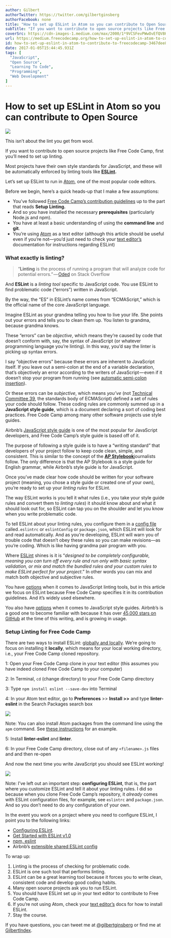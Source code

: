 ```yaml
---
author: Gilbert
authorTwitter: https://twitter.com/gilbertginsberg
authorFacebook: none
title: "How to set up ESLint in Atom so you can contribute to Open Source"
subTitle: "If you want to contribute to open source projects like Free Code Camp, first you’ll need to set up linting...."
coverSrc: https://cdn-images-1.medium.com/max/2000/1*9VCSFevPWwOvEfQV8HqnOg.jpeg
url: https://medium.freecodecamp.org/how-to-set-up-eslint-in-atom-to-contribute-to-freecodecamp-3467dee86e2c
id: how-to-set-up-eslint-in-atom-to-contribute-to-freecodecamp-3467dee86e2c
date: 2017-01-05T15:44:45.931Z
tags: [
  "JavaScript",
  "Open Source",
  "Learning To Code",
  "Programming",
  "Web Development"
]
---
```

# How to set up ESLint in Atom so you can contribute to Open Source







![](https://cdn-images-1.medium.com/max/2000/1*9VCSFevPWwOvEfQV8HqnOg.jpeg)

This isn’t about the lint you get from wool.







If you want to contribute to open source projects like Free Code Camp, first you’ll need to set up linting.

Most projects have their own style standards for JavaScript, and these will be automatically enforced by linting tools like [**ESLint**](http://eslint.org/)**.**

Let’s set up ESLint to run in [Atom](https://github.com/atom/atom), one of the most popular code editors.

Before we begin, here’s a quick heads-up that I make a few assumptions:

*   You’ve followed [Free Code Camp’s contribution guidelines](https://github.com/FreeCodeCamp/FreeCodeCamp/blob/staging/CONTRIBUTING.md#setup-linting) up to the part that reads **Setup Linting.**
*   And so you have installed the necessary **prerequisites** (particularly Node.js and npm).
*   You have at least a basic understanding of using the **command line** and **git**.
*   You’re using [Atom](https://atom.io/) as a text editor (although this article should be useful even if you’re not—you’d just need to check your [text editor’s](http://eslint.org/docs/user-guide/integrations) documentation for instructions regarding ESLint)

### **What exactly is linting?**

> “**Linting** is the process of running a program that will analyze code for potential errors.” — [Oded](https://stackoverflow.com/questions/8503559/what-is-linting) on Stack Overflow

And **ESLint** is a _linting tool_ specific to JavaScript code. You use ESLint to find problematic code (“errors”) written in JavaScript.

By the way, the “ES” in ESLint’s name comes from “ECMAScript,” which is the official name of the core JavaScript language.

Imagine ESLint as your grandma telling you how to live your life. She points out your errors and tells you to clean them up. You listen to grandma, because grandma knows.

These “errors” can be _objective_, which means they’re caused by code that doesn’t conform with, say, the syntax of JavaScript (or whatever programming language you’re linting). In this way, you’d say the linter is picking up syntax errors.

I say “objective errors” because these errors are inherent to JavaScript itself. If you leave out a semi-colon at the end of a variable declaration, that’s objectively an error according to the writers of JavaScript — even if it doesn’t stop your program from running (see [automatic semi-colon insertion](https://stackoverflow.com/questions/2846283/what-are-the-rules-for-javascripts-automatic-semicolon-insertion-asi)).

Or these errors can be _subjective_, which means _you’ve_ (not [Technical Committee 39](https://www.ecma-international.org/memento/TC39.htm), the standards body of ECMAScript) defined a set of rules your code should follow. These coding rules are commonly summed up in a **JavaScript style guide**, which is a document declaring a sort of coding best practices. Free Code Camp among many other software projects use style guides.

Airbnb’s [JavaScript style guide](https://github.com/airbnb/javascript) is one of the most popular for JavaScript developers, and Free Code Camp’s style guide is based off of it.

The purpose of following a style guide is to have a “writing standard” that developers of your project follow to keep code clean, simple, and consistent. This is similar to the concept of the [**AP Stylebook**](https://en.wikipedia.org/wiki/AP_Stylebook)journalists follow. The only difference is that the AP Stylebook is a style guide for English grammar, while Airbnb’s style guide is for JavaScript.

Once you’ve made clear how code should be written for your software project (meaning, you chose a style guide or created one of your own), you’re ready to set up your _linting rules_ for ESLint.

The way ESLint works is you tell it what rules (i.e., you take your style guide rules and convert them to _linting rules_) it should know about and what it should look out for, so ESLint can tap you on the shoulder and let you know when you write problematic code.

To tell ESLint about your linting rules, you configure them in a [config file](http://eslint.org/docs/user-guide/configuring) called`.eslintrc` or `eslintConfig` or `package.json`, which ESLint will look for and read automatically. And as you’re developing, ESLint will warn you of trouble code that doesn’t obey these rules so you can make revisions—as you’re coding. Which is like having grandma pair program with you.

Where [ESLint](http://eslint.org/docs/user-guide/configuring) shines is it is “_designed to be completely configurable, meaning you can turn off every rule and run only with basic syntax validation, or mix and match the bundled rules and your custom rules to make ESLint perfect for your project_.” In other words you can mix and match both objective and subjective rules.

You have [options](https://www.sitepoint.com/comparison-javascript-linting-tools/) when it comes to JavaScript linting tools, but in this article we focus on ESLint because Free Code Camp specifies it in its contribution guidelines. And it’s widely used elsewhere.

You also have [options](http://noeticforce.com/best-javascript-style-guide-for-maintainable-code) when it comes to JavaScript style guides. Airbnb’s is a good one to become familiar with because it has over [45,000 stars on GitHub](https://github.com/airbnb/javascript) at the time of this writing, and is growing in usage.

### **Setup Linting for Free Code Camp**

There are two ways to install ESLint: [globally and locally](https://www.npmjs.com/package/eslint). We’re going to focus on installing it **locally**, which means for your local working directory, i.e., your Free Code Camp cloned repository.

1: Open your Free Code Camp clone in your text editor (this assumes you have indeed cloned Free Code Camp to your computer)

2: In Terminal, `cd` (change directory) to your Free Code Camp directory

3: Type `npm install eslint --save-dev` into Terminal

4: In your Atom text editor, go to **Preferences** >> **Install >>** and type **linter-eslint** in the Search Packages search box



![](https://cdn-images-1.medium.com/max/1600/1*0xXyIhhGrdH-cj8iW7bd1w.png)



Note: You can also install Atom packages from the command line using the `apm` command. See [these instructions](https://github.com/AtomLinter/linter-eslint) for an example.

5: Install **linter-eslint** and **linter**.

6: In your Free Code Camp directory, close out of any `<filename>.js` files and and then re-open

And now the next time you write JavaScript you should see ESLint working!



![](https://cdn-images-1.medium.com/max/1600/1*Xfk62Q_lfzgcHIEUNKTedA.png)



Note: I’ve left out an important step: **configuring ESLint**, that is, the part where you customize ESLint and tell it about your linting rules. I did so because when you clone Free Code Camp’s repository, it _already_ comes with ESLint configuration files, for example, see `eslintrc` and `package.json`. And so you don’t need to do any configuration of your own.

In the event you work on a project where you need to configure ESLint, I point you to the following links:

*   [Configuring ESLint](http://eslint.org/docs/user-guide/configuring).
*   [Get Started with ESLint v1.0](http://devnull.guru/get-started-with-eslint/)
*   [npm, eslint](https://www.npmjs.com/package/eslint)
*   Airbnb’s [extensible shared ESLint config](https://github.com/airbnb/javascript/tree/master/packages/eslint-config-airbnb)

To wrap up:

1.  Linting is the process of checking for problematic code.
2.  ESLint is one such tool that performs linting.
3.  ESLint can be a great learning tool because it forces you to write clean, consistent code and develop good coding habits.
4.  Many open source projects ask you to run ESLint.
5.  You should have ESLint set up in your text editor to contribute to Free Code Camp.
6.  If you’re not using Atom, check your [text editor’s](http://eslint.org/docs/user-guide/integrations) docs for how to install ESLint.
7.  Stay the course.

If you have questions, you can tweet me at [@gilbertginsberg](https://twitter.com/gilbertginsberg) or find me at [GilbertIndex](https://goo.gl/DgxjEj).








